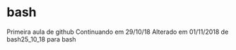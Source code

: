 # bash
Primeira aula de github
Continuando em 29/10/18
Alterado em 01/11/2018 de bash25_10_18 para bash
